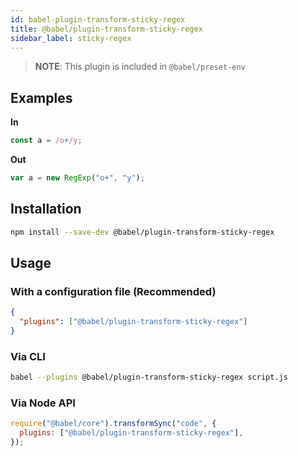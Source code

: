 ```yaml
---
id: babel-plugin-transform-sticky-regex
title: @babel/plugin-transform-sticky-regex
sidebar_label: sticky-regex
---
```


> **NOTE**: This plugin is included in `@babel/preset-env`

## Examples

**In**

```javascript
const a = /o+/y;
```

**Out**

```javascript
var a = new RegExp("o+", "y");
```

## Installation

```sh
npm install --save-dev @babel/plugin-transform-sticky-regex
```

## Usage

### With a configuration file (Recommended)

```json
{
  "plugins": ["@babel/plugin-transform-sticky-regex"]
}
```

### Via CLI

```sh
babel --plugins @babel/plugin-transform-sticky-regex script.js
```

### Via Node API

```javascript
require("@babel/core").transformSync("code", {
  plugins: ["@babel/plugin-transform-sticky-regex"],
});
```
